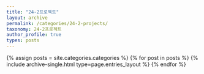 ```yaml
---
title: "24-2프로젝트"
layout: archive
permalink: /categories/24-2-projects/
taxonomy: 24-2프로젝트
author_profile: true
types: posts
---
```


{% assign posts = site.categories.categories %}
 {% for post in posts %} {% include archive-single.html type=page.entries_layout %} {% endfor %}